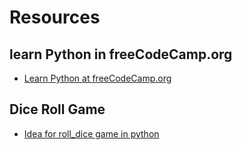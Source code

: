 
# Resources

## learn Python in freeCodeCamp.org
- [Learn Python at freeCodeCamp.org](https://youtu.be/rfscVS0vtbw?si=QX5xur-zsUVbES2l)

## Dice Roll Game
- [Idea for roll_dice game in python](https://www.youtube.com/watch?v=21FnnGKSRZo&t=1328s)

